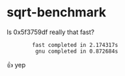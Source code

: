 # sqrt-benchmark
Is 0x5f3759df really that fast?

```
        fast completed in 2.174317s
         gnu completed in 0.872684s
```

:thumbsup: yep
